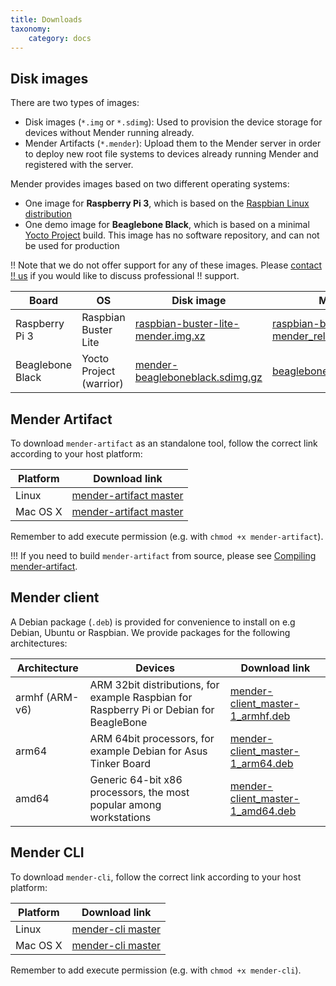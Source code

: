 ```yaml
---
title: Downloads
taxonomy:
    category: docs
---
```


## Disk images

There are two types of images:
* Disk images (`*.img` or `*.sdimg`): Used to provision the device storage for
  devices without Mender running already.
* Mender Artifacts (`*.mender`): Upload them to the Mender server in order to
  deploy new root file systems to devices already running Mender and registered
  with the server.

Mender provides images based on two different operating systems:

* One image for **Raspberry Pi 3**, which is based on the [Raspbian Linux
  distribution](https://www.raspberrypi.org/downloads/raspbian/?target=_blank)
* One demo image for **Beaglebone Black**, which is based on a minimal [Yocto
  Project](https://www.yoctoproject.org/?target=_blank) build. This image has no
  software repository, and can not be used for production

!! Note that we do not offer support for any of these images. Please [contact
!! us](mailto:contact@mender.io) if you would like to discuss professional
!! support.

<!--AUTOVERSION: "Yocto Project (%)"/poky -->
| Board            | OS                      | Disk image                                                               | Mender Artifact                                                                              |
|------------------|-------------------------|--------------------------------------------------------------------------|----------------------------------------------------------------------------------------------|
| Raspberry Pi 3   | Raspbian Buster Lite    | [raspbian-buster-lite-mender.img.xz][raspbian-buster-lite-mender.img.xz] | [raspbian-buster-lite-mender_release-1.mender][raspbian-buster-lite-mender_release-1.mender] |
| Beaglebone Black | Yocto Project (warrior) | [mender-beagleboneblack.sdimg.gz][mender-beagleboneblack_x.x.x.sdimg.gz] | [beagleboneblack_release_1.mender][beagleboneblack_release_1_x.x.x.mender]                   |

<!-- The reason the Mender version below is set to "ignore" is that the Raspbian
download is built separately from the Mender product, in the mender-convert
pipeline, and this is not guaranteed to follow the latest Mender releases. It
may be skipped for some patch releases, for instance. -->
<!--AUTOVERSION: "mender-%.img.xz"/ignore "mender-%.mender"/ignore -->
[raspbian-buster-lite-mender.img.xz]: https://d4o6e0uccgv40.cloudfront.net/2019-09-26-raspbian-buster-lite/arm/2019-09-26-raspbian-buster-lite-mender-master.img.xz
[raspbian-buster-lite-mender_release-1.mender]: https://d4o6e0uccgv40.cloudfront.net/2019-09-26-raspbian-buster-lite/arm/2019-09-26-raspbian-buster-lite-mender-master_release-1.mender

<!--AUTOVERSION: "cloudfront.net/%/"/mender "%.sdimg.gz"/mender -->
[mender-beagleboneblack_x.x.x.sdimg.gz]: https://d1b0l86ne08fsf.cloudfront.net/master/beagleboneblack/mender-beagleboneblack_master.sdimg.gz
<!--AUTOVERSION: "cloudfront.net/%/"/mender "release_1_%"/mender -->
[beagleboneblack_release_1_x.x.x.mender]: https://d1b0l86ne08fsf.cloudfront.net/master/beagleboneblack/beagleboneblack_release_1_master.mender


## Mender Artifact

To download `mender-artifact` as an standalone tool, follow the correct link
according to your host platform:

<!--AUTOVERSION: "mender-artifact %"/mender-artifact -->
| Platform | Download link                                                |
|----------|--------------------------------------------------------------|
| Linux    | [mender-artifact master][x.x.x_mender-artifact-linux]     |
| Mac OS X | [mender-artifact master][x.x.x_mender-artifact-darwin] |

Remember to add execute permission (e.g. with `chmod +x mender-artifact`).

!!! If you need to build `mender-artifact` from source, please see [Compiling mender-artifact](../artifacts/modifying-a-mender-artifact#compiling-mender-artifact).

<!--AUTOVERSION: "mender-artifact/%/"/mender-artifact -->
[x.x.x_mender-artifact-linux]: https://d1b0l86ne08fsf.cloudfront.net/mender-artifact/master/linux/mender-artifact
<!--AUTOVERSION: "mender-artifact/%/"/mender-artifact -->
[x.x.x_mender-artifact-darwin]: https://d1b0l86ne08fsf.cloudfront.net/mender-artifact/master/darwin/mender-artifact

## Mender client

A Debian package (`.deb`) is provided for convenience to install on e.g Debian,
Ubuntu or Raspbian. We provide packages for the following architectures:

<!--AUTOVERSION: "mender-client_%-1"/mender -->
| Architecture   | Devices                                   | Download link                                                       |
|----------------|-------------------------------------------|---------------------------------------------------------------------|
| armhf (ARM-v6) | ARM 32bit distributions, for example Raspbian for Raspberry Pi or Debian for BeagleBone | [mender-client_master-1_armhf.deb][mender-client_x.x.x-1_armhf.deb] |
| arm64 | ARM 64bit processors, for example Debian for Asus Tinker Board | [mender-client_master-1_arm64.deb][mender-client_x.x.x-1_arm64.deb] |
| amd64 | Generic 64-bit x86 processors, the most popular among workstations | [mender-client_master-1_amd64.deb][mender-client_x.x.x-1_amd64.deb] |

<!--AUTOVERSION: "cloudfront.net/%/"/mender "mender-client_%-1_armhf.deb"/mender -->
[mender-client_x.x.x-1_armhf.deb]: https://d1b0l86ne08fsf.cloudfront.net/master/dist-packages/debian/armhf/mender-client_master-1_armhf.deb
<!--AUTOVERSION: "cloudfront.net/%/"/mender "mender-client_%-1_arm64.deb"/mender -->
[mender-client_x.x.x-1_arm64.deb]: https://d1b0l86ne08fsf.cloudfront.net/master/dist-packages/debian/arm64/mender-client_master-1_arm64.deb
<!--AUTOVERSION: "cloudfront.net/%/"/mender "mender-client_%-1_amd64.deb"/mender -->
[mender-client_x.x.x-1_amd64.deb]: https://d1b0l86ne08fsf.cloudfront.net/master/dist-packages/debian/amd64/mender-client_master-1_amd64.deb

## Mender CLI

To download `mender-cli`, follow the correct link according to your host
platform:

<!--AUTOVERSION: "mender-cli %"/mender-cli -->
| Platform | Download link                                                |
|----------|--------------------------------------------------------------|
| Linux    | [mender-cli master][x.x.x_mender-cli-linux]                  |
| Mac OS X | [mender-cli master][x.x.x_mender-cli-darwin]                 |

Remember to add execute permission (e.g. with `chmod +x mender-cli`).

<!--AUTOVERSION: "mender-cli/%/"/mender-cli -->
[x.x.x_mender-cli-linux]: https://d1b0l86ne08fsf.cloudfront.net/mender-cli/master/linux/mender-cli
<!--AUTOVERSION: "mender-cli/%/"/mender-cli -->
[x.x.x_mender-cli-darwin]: https://d1b0l86ne08fsf.cloudfront.net/mender-cli/master/darwin/mender-cli
